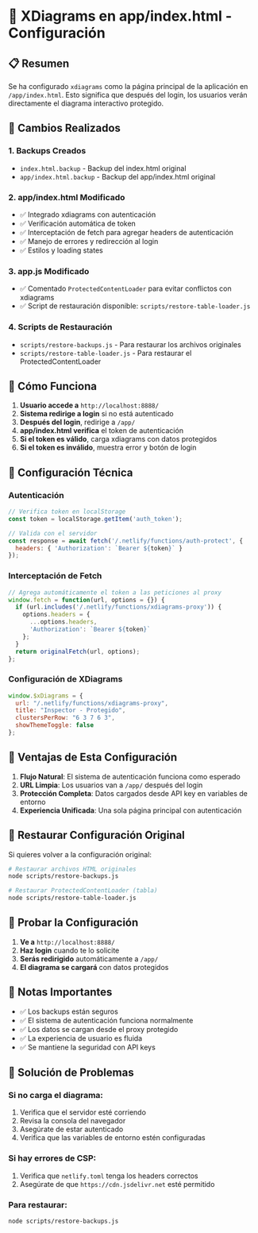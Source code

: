 # 🎯 XDiagrams en app/index.html - Configuración

## 📋 Resumen

Se ha configurado `xdiagrams` como la página principal de la aplicación en `/app/index.html`. Esto significa que después del login, los usuarios verán directamente el diagrama interactivo protegido.

## 🔄 Cambios Realizados

### 1. **Backups Creados**
- `index.html.backup` - Backup del index.html original
- `app/index.html.backup` - Backup del app/index.html original

### 2. **app/index.html Modificado**
- ✅ Integrado xdiagrams con autenticación
- ✅ Verificación automática de token
- ✅ Interceptación de fetch para agregar headers de autenticación
- ✅ Manejo de errores y redirección al login
- ✅ Estilos y loading states

### 3. **app.js Modificado**
- ✅ Comentado `ProtectedContentLoader` para evitar conflictos con xdiagrams
- ✅ Script de restauración disponible: `scripts/restore-table-loader.js`

### 4. **Scripts de Restauración**
- `scripts/restore-backups.js` - Para restaurar los archivos originales
- `scripts/restore-table-loader.js` - Para restaurar el ProtectedContentLoader

## 🚀 Cómo Funciona

1. **Usuario accede a** `http://localhost:8888/`
2. **Sistema redirige a login** si no está autenticado
3. **Después del login**, redirige a `/app/`
4. **app/index.html verifica** el token de autenticación
5. **Si el token es válido**, carga xdiagrams con datos protegidos
6. **Si el token es inválido**, muestra error y botón de login

## 🔧 Configuración Técnica

### Autenticación
```javascript
// Verifica token en localStorage
const token = localStorage.getItem('auth_token');

// Valida con el servidor
const response = await fetch('/.netlify/functions/auth-protect', {
  headers: { 'Authorization': `Bearer ${token}` }
});
```

### Interceptación de Fetch
```javascript
// Agrega automáticamente el token a las peticiones al proxy
window.fetch = function(url, options = {}) {
  if (url.includes('/.netlify/functions/xdiagrams-proxy')) {
    options.headers = {
      ...options.headers,
      'Authorization': `Bearer ${token}`
    };
  }
  return originalFetch(url, options);
};
```

### Configuración de XDiagrams
```javascript
window.$xDiagrams = {
  url: "/.netlify/functions/xdiagrams-proxy",
  title: "Inspector - Protegido",
  clustersPerRow: "6 3 7 6 3",
  showThemeToggle: false 
};
```

## 🎯 Ventajas de Esta Configuración

1. **Flujo Natural**: El sistema de autenticación funciona como esperado
2. **URL Limpia**: Los usuarios van a `/app/` después del login
3. **Protección Completa**: Datos cargados desde API key en variables de entorno
4. **Experiencia Unificada**: Una sola página principal con autenticación

## 🔄 Restaurar Configuración Original

Si quieres volver a la configuración original:

```bash
# Restaurar archivos HTML originales
node scripts/restore-backups.js

# Restaurar ProtectedContentLoader (tabla)
node scripts/restore-table-loader.js
```

## 🧪 Probar la Configuración

1. **Ve a** `http://localhost:8888/`
2. **Haz login** cuando te lo solicite
3. **Serás redirigido** automáticamente a `/app/`
4. **El diagrama se cargará** con datos protegidos

## 📝 Notas Importantes

- ✅ Los backups están seguros
- ✅ El sistema de autenticación funciona normalmente
- ✅ Los datos se cargan desde el proxy protegido
- ✅ La experiencia de usuario es fluida
- ✅ Se mantiene la seguridad con API keys

## 🚨 Solución de Problemas

### Si no carga el diagrama:
1. Verifica que el servidor esté corriendo
2. Revisa la consola del navegador
3. Asegúrate de estar autenticado
4. Verifica que las variables de entorno estén configuradas

### Si hay errores de CSP:
1. Verifica que `netlify.toml` tenga los headers correctos
2. Asegúrate de que `https://cdn.jsdelivr.net` esté permitido

### Para restaurar:
```bash
node scripts/restore-backups.js
```
